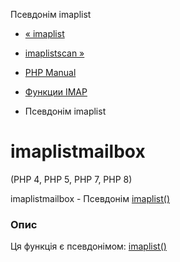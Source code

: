 Псевдонім imaplist

-   [« imaplist](function.imap-list.html)
    
-   [imaplistscan »](function.imap-listscan.html)
    
-   [PHP Manual](index.md)
    
-   [Функции IMAP](ref.imap.md)
    
-   Псевдонім imaplist
    

# imaplistmailbox

(PHP 4, PHP 5, PHP 7, PHP 8)

imaplistmailbox - Псевдонім [imaplist()](function.imap-list.html)

### Опис

Ця функція є псевдонімом: [imaplist()](function.imap-list.html)